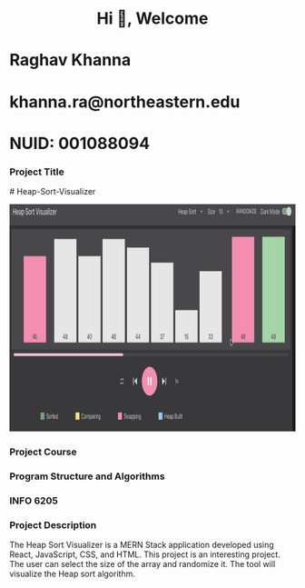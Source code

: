 <h1 align="center">Hi 👋, Welcome</h1>

<h1>Raghav Khanna</h1>
<h1>khanna.ra@northeastern.edu</h1>
<h1>NUID: 001088094</h1>

<h3>Project Title</h3>
# Heap-Sort-Visualizer

<p align="center">
  <img src="https://github.com/rkhanna222/Heap-Sort-Visualizer/blob/main/HeapSort.gif" height="400px" />
</p>

<h3>Project Course</h3>
<h3>Program Structure and Algorithms</h3>
<h3>INFO 6205</h3>

<h3>Project Description</h3>
The Heap Sort Visualizer is a MERN Stack application developed using React, JavaScript, CSS, and HTML. This project is an interesting project. The user can select the size of the array and randomize it. The tool will visualize the Heap sort algorithm.
